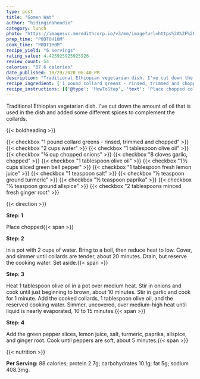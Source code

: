 ```yaml
---
type: post
title: "Gomen Wat"
author: "hidinginahoodie"
category: lunch
photo: "https://imagesvc.meredithcorp.io/v3/mm/image?url=https%3A%2F%2Fimages.media-allrecipes.com%2Fuserphotos%2F1608544.jpg"
prep_time: "P0DT0H10M"
cook_time: "P0DT1H0M"
recipe_yield: "6 servings"
rating_value: 4.425925925925926
review_count: 54
calories: "87.6 calories"
date_published: 10/29/2020 06:40 PM
description: "Traditional Ethiopian vegetarian dish. I've cut down the amount of oil that is used in the dish and added some different spices to complement the collards."
recipe_ingredient: ['1 pound collard greens - rinsed, trimmed and chopped', '2 cups water', '1 tablespoon olive oil', '¾ cup chopped onions', '8 cloves garlic, chopped', '1 tablespoon olive oil', '1\u2009½ cups sliced green bell pepper', '1 tablespoon fresh lemon juice', '1 teaspoon salt', '½ teaspoon ground turmeric', '½ teaspoon paprika', '½ teaspoon ground allspice', '2 tablespoons minced fresh ginger root']
recipe_instructions: [{'@type': 'HowToStep', 'text': 'Place chopped collard greens in a pot with 2 cups of water. Bring to a boil, then reduce heat to low. Cover, and simmer until collards are tender, about 20 minutes. Drain, but reserve the cooking water. Set aside.\n'}, {'@type': 'HowToStep', 'text': 'Heat 1 tablespoon olive oil in a pot over medium heat. Stir in onions and cook until just beginning to brown, about 10 minutes. Stir in garlic and cook for 1 minute. Add the cooked collards, 1 tablespoon olive oil, and the reserved cooking water. Simmer, uncovered, over medium-high heat until liquid is nearly evaporated, 10 to 15 minutes.\n'}, {'@type': 'HowToStep', 'text': 'Add the green pepper slices, lemon juice, salt, turmeric, paprika, allspice, and ginger root. Cook until peppers are soft, about 5 minutes.\n'}]
---
```


Traditional Ethiopian vegetarian dish. I've cut down the amount of oil that is used in the dish and added some different spices to complement the collards. 

{{< boldheading >}}

{{< checkbox "1 pound collard greens - rinsed, trimmed and chopped" >}}
{{< checkbox "2 cups water" >}}
{{< checkbox "1 tablespoon olive oil" >}}
{{< checkbox "¾ cup chopped onions" >}}
{{< checkbox "8 cloves garlic, chopped" >}}
{{< checkbox "1 tablespoon olive oil" >}}
{{< checkbox "1 ½ cups sliced green bell pepper" >}}
{{< checkbox "1 tablespoon fresh lemon juice" >}}
{{< checkbox "1 teaspoon salt" >}}
{{< checkbox "½ teaspoon ground turmeric" >}}
{{< checkbox "½ teaspoon paprika" >}}
{{< checkbox "½ teaspoon ground allspice" >}}
{{< checkbox "2 tablespoons minced fresh ginger root" >}}


{{< direction >}}

**Step: 1**

Place chopped{{< span >}}

**Step: 2**

in a pot with 2 cups of water. Bring to a boil, then reduce heat to low. Cover, and simmer until collards are tender, about 20 minutes. Drain, but reserve the cooking water. Set aside.{{< span >}}

**Step: 3**

Heat 1 tablespoon olive oil in a pot over medium heat. Stir in onions and cook until just beginning to brown, about 10 minutes. Stir in garlic and cook for 1 minute. Add the cooked collards, 1 tablespoon olive oil, and the reserved cooking water. Simmer, uncovered, over medium-high heat until liquid is nearly evaporated, 10 to 15 minutes.{{< span >}}

**Step: 4**

Add the green pepper slices, lemon juice, salt, turmeric, paprika, allspice, and ginger root. Cook until peppers are soft, about 5 minutes.{{< span >}}

{{< nutrition >}}

**Per Serving:** 88 calories; protein 2.7g; carbohydrates 10.1g; fat 5g; sodium 408.3mg.